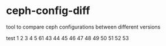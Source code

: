 # ceph-config-diff
tool to compare ceph configurations between different versions

test 1 2 3 4 5 61 43 44 45 46 47 48 49 50 51 52 53
 
